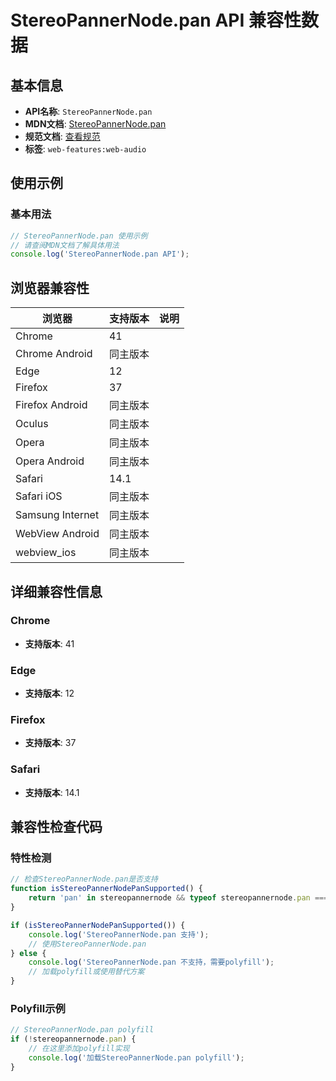 # StereoPannerNode.pan API 兼容性数据

## 基本信息

- **API名称**: `StereoPannerNode.pan`
- **MDN文档**: [StereoPannerNode.pan](https://developer.mozilla.org/docs/Web/API/StereoPannerNode/pan)
- **规范文档**: [查看规范](https://webaudio.github.io/web-audio-api/#dom-stereopannernode-pan)
- **标签**: `web-features:web-audio`

## 使用示例

### 基本用法

```javascript
// StereoPannerNode.pan 使用示例
// 请查阅MDN文档了解具体用法
console.log('StereoPannerNode.pan API');
```

## 浏览器兼容性

| 浏览器 | 支持版本 | 说明 |
|--------|----------|------|
| Chrome | 41 |  |
| Chrome Android | 同主版本 |  |
| Edge | 12 |  |
| Firefox | 37 |  |
| Firefox Android | 同主版本 |  |
| Oculus | 同主版本 |  |
| Opera | 同主版本 |  |
| Opera Android | 同主版本 |  |
| Safari | 14.1 |  |
| Safari iOS | 同主版本 |  |
| Samsung Internet | 同主版本 |  |
| WebView Android | 同主版本 |  |
| webview_ios | 同主版本 |  |

## 详细兼容性信息

### Chrome

- **支持版本**: 41

### Edge

- **支持版本**: 12

### Firefox

- **支持版本**: 37

### Safari

- **支持版本**: 14.1

## 兼容性检查代码

### 特性检测

```javascript
// 检查StereoPannerNode.pan是否支持
function isStereoPannerNodePanSupported() {
    return 'pan' in stereopannernode && typeof stereopannernode.pan === 'function';
}

if (isStereoPannerNodePanSupported()) {
    console.log('StereoPannerNode.pan 支持');
    // 使用StereoPannerNode.pan
} else {
    console.log('StereoPannerNode.pan 不支持，需要polyfill');
    // 加载polyfill或使用替代方案
}
```

### Polyfill示例

```javascript
// StereoPannerNode.pan polyfill
if (!stereopannernode.pan) {
    // 在这里添加polyfill实现
    console.log('加载StereoPannerNode.pan polyfill');
}
```

